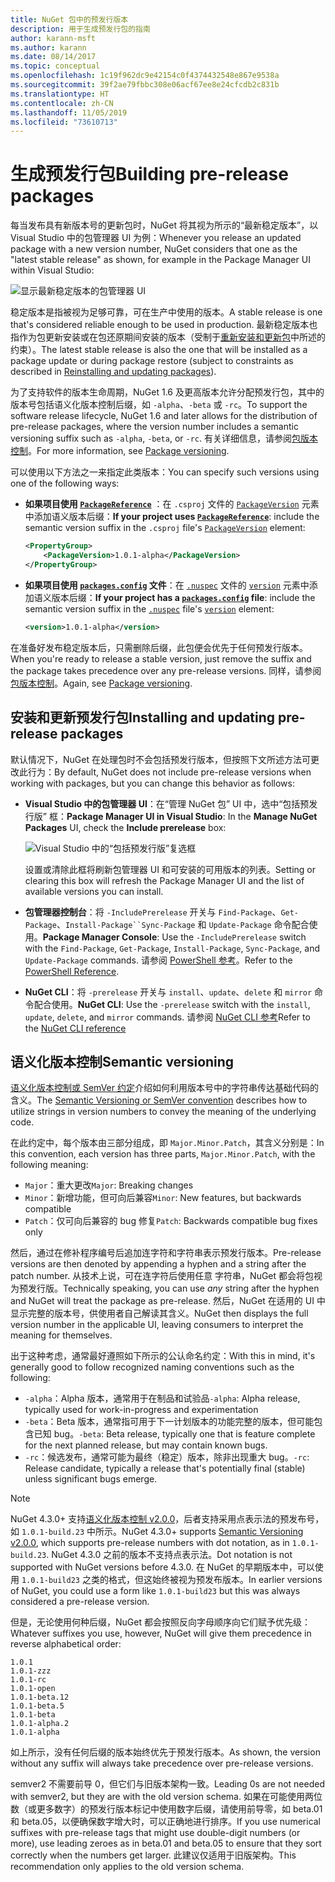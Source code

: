 ```yaml
---
title: NuGet 包中的预发行版本
description: 用于生成预发行包的指南
author: karann-msft
ms.author: karann
ms.date: 08/14/2017
ms.topic: conceptual
ms.openlocfilehash: 1c19f962dc9e42154c0f4374432548e867e9538a
ms.sourcegitcommit: 39f2ae79fbbc308e06acf67ee8e24cfcdb2c831b
ms.translationtype: HT
ms.contentlocale: zh-CN
ms.lasthandoff: 11/05/2019
ms.locfileid: "73610713"
---
```

# <a name="building-pre-release-packages"></a><span data-ttu-id="643c8-103">生成预发行包</span><span class="sxs-lookup"><span data-stu-id="643c8-103">Building pre-release packages</span></span>

<span data-ttu-id="643c8-104">每当发布具有新版本号的更新包时，NuGet 将其视为所示的“最新稳定版本”，以 Visual Studio 中的包管理器 UI 为例：</span><span class="sxs-lookup"><span data-stu-id="643c8-104">Whenever you release an updated package with a new version number, NuGet considers that one as the "latest stable release" as shown, for example in the Package Manager UI within Visual Studio:</span></span>

![显示最新稳定版本的包管理器 UI](media/Prerelease_01-LatestStable.png)

<span data-ttu-id="643c8-106">稳定版本是指被视为足够可靠，可在生产中使用的版本。</span><span class="sxs-lookup"><span data-stu-id="643c8-106">A stable release is one that's considered reliable enough to be used in production.</span></span> <span data-ttu-id="643c8-107">最新稳定版本也指作为包更新安装或在包还原期间安装的版本（受制于[重新安装和更新包](../consume-packages/reinstalling-and-updating-packages.md)中所述的约束）。</span><span class="sxs-lookup"><span data-stu-id="643c8-107">The latest stable release is also the one that will be installed as a package update or during package restore (subject to constraints as described in [Reinstalling and updating packages](../consume-packages/reinstalling-and-updating-packages.md)).</span></span>

<span data-ttu-id="643c8-108">为了支持软件的版本生命周期，NuGet 1.6 及更高版本允许分配预发行包，其中的版本号包括语义化版本控制后缀，如 `-alpha`、`-beta` 或 `-rc`。</span><span class="sxs-lookup"><span data-stu-id="643c8-108">To support the software release lifecycle, NuGet 1.6 and later allows for the distribution of pre-release packages, where the version number includes a semantic versioning suffix such as `-alpha`, `-beta`, or `-rc`.</span></span> <span data-ttu-id="643c8-109">有关详细信息，请参阅[包版本控制](../concepts/package-versioning.md#pre-release-versions)。</span><span class="sxs-lookup"><span data-stu-id="643c8-109">For more information, see [Package versioning](../concepts/package-versioning.md#pre-release-versions).</span></span>

<span data-ttu-id="643c8-110">可以使用以下方法之一来指定此类版本：</span><span class="sxs-lookup"><span data-stu-id="643c8-110">You can specify such versions using one of the following ways:</span></span>

- <span data-ttu-id="643c8-111">**如果项目使用 [`PackageReference`](../consume-packages/package-references-in-project-files.md)** ：在 `.csproj` 文件的 [`PackageVersion`](/dotnet/core/tools/csproj.md#packageversion) 元素中添加语义版本后缀：</span><span class="sxs-lookup"><span data-stu-id="643c8-111">**If your project uses [`PackageReference`](../consume-packages/package-references-in-project-files.md)**: include the semantic version suffix in the `.csproj` file's [`PackageVersion`](/dotnet/core/tools/csproj.md#packageversion) element:</span></span>

    ```xml
    <PropertyGroup>
        <PackageVersion>1.0.1-alpha</PackageVersion>
    </PropertyGroup>
    ```

- <span data-ttu-id="643c8-112">**如果项目使用 [`packages.config`](../reference/packages-config.md) 文件**：在 [`.nuspec`](../reference/nuspec.md) 文件的 [`version`](../reference/nuspec.md#version) 元素中添加语义版本后缀：</span><span class="sxs-lookup"><span data-stu-id="643c8-112">**If your project has a [`packages.config`](../reference/packages-config.md) file**: include the semantic version suffix in the [`.nuspec`](../reference/nuspec.md) file's [`version`](../reference/nuspec.md#version) element:</span></span>

    ```xml
    <version>1.0.1-alpha</version>
    ```

<span data-ttu-id="643c8-113">在准备好发布稳定版本后，只需删除后缀，此包便会优先于任何预发行版本。</span><span class="sxs-lookup"><span data-stu-id="643c8-113">When you're ready to release a stable version, just remove the suffix and the package takes precedence over any pre-release versions.</span></span> <span data-ttu-id="643c8-114">同样，请参阅[包版本控制](../concepts/package-versioning.md#pre-release-versions)。</span><span class="sxs-lookup"><span data-stu-id="643c8-114">Again, see [Package versioning](../concepts/package-versioning.md#pre-release-versions).</span></span>

## <a name="installing-and-updating-pre-release-packages"></a><span data-ttu-id="643c8-115">安装和更新预发行包</span><span class="sxs-lookup"><span data-stu-id="643c8-115">Installing and updating pre-release packages</span></span>

<span data-ttu-id="643c8-116">默认情况下，NuGet 在处理包时不会包括预发行版本，但按照下文所述方法可更改此行为：</span><span class="sxs-lookup"><span data-stu-id="643c8-116">By default, NuGet does not include pre-release versions when working with packages, but you can change this behavior as follows:</span></span>

- <span data-ttu-id="643c8-117">**Visual Studio 中的包管理器 UI**：在“管理 NuGet 包”  UI 中，选中“包括预发行版”  框：</span><span class="sxs-lookup"><span data-stu-id="643c8-117">**Package Manager UI in Visual Studio**: In the **Manage NuGet Packages** UI, check the **Include prerelease** box:</span></span>

    ![Visual Studio 中的“包括预发行版”复选框](media/Prerelease_02-CheckPrerelease.png)

    <span data-ttu-id="643c8-119">设置或清除此框将刷新包管理器 UI 和可安装的可用版本的列表。</span><span class="sxs-lookup"><span data-stu-id="643c8-119">Setting or clearing this box will refresh the Package Manager UI and the list of available versions you can install.</span></span>

- <span data-ttu-id="643c8-120">**包管理器控制台**：将 `-IncludePrerelease` 开关与 `Find-Package`、`Get-Package`、`Install-Package``Sync-Package` 和 `Update-Package` 命令配合使用。</span><span class="sxs-lookup"><span data-stu-id="643c8-120">**Package Manager Console**: Use the `-IncludePrerelease` switch with the `Find-Package`, `Get-Package`, `Install-Package`, `Sync-Package`, and `Update-Package` commands.</span></span> <span data-ttu-id="643c8-121">请参阅 [PowerShell 参考](../reference/powershell-reference.md)。</span><span class="sxs-lookup"><span data-stu-id="643c8-121">Refer to the [PowerShell Reference](../reference/powershell-reference.md).</span></span>

- <span data-ttu-id="643c8-122">**NuGet CLI**：将 `-prerelease` 开关与 `install`、`update`、`delete` 和 `mirror` 命令配合使用。</span><span class="sxs-lookup"><span data-stu-id="643c8-122">**NuGet CLI**: Use the `-prerelease` switch with the `install`, `update`, `delete`, and `mirror` commands.</span></span> <span data-ttu-id="643c8-123">请参阅 [NuGet CLI 参考](../reference/nuget-exe-cli-reference.md)</span><span class="sxs-lookup"><span data-stu-id="643c8-123">Refer to the [NuGet CLI reference](../reference/nuget-exe-cli-reference.md)</span></span>

## <a name="semantic-versioning"></a><span data-ttu-id="643c8-124">语义化版本控制</span><span class="sxs-lookup"><span data-stu-id="643c8-124">Semantic versioning</span></span>

<span data-ttu-id="643c8-125">[语义化版本控制或 SemVer 约定](https://semver.org/spec/v1.0.0.html)介绍如何利用版本号中的字符串传达基础代码的含义。</span><span class="sxs-lookup"><span data-stu-id="643c8-125">The [Semantic Versioning or SemVer convention](https://semver.org/spec/v1.0.0.html) describes how to utilize strings in version numbers to convey the meaning of the underlying code.</span></span>

<span data-ttu-id="643c8-126">在此约定中，每个版本由三部分组成，即 `Major.Minor.Patch`，其含义分别是：</span><span class="sxs-lookup"><span data-stu-id="643c8-126">In this convention, each version has three parts, `Major.Minor.Patch`, with the following meaning:</span></span>

- <span data-ttu-id="643c8-127">`Major`：重大更改</span><span class="sxs-lookup"><span data-stu-id="643c8-127">`Major`: Breaking changes</span></span>
- <span data-ttu-id="643c8-128">`Minor`：新增功能，但可向后兼容</span><span class="sxs-lookup"><span data-stu-id="643c8-128">`Minor`: New features, but backwards compatible</span></span>
- <span data-ttu-id="643c8-129">`Patch`：仅可向后兼容的 bug 修复</span><span class="sxs-lookup"><span data-stu-id="643c8-129">`Patch`: Backwards compatible bug fixes only</span></span>

<span data-ttu-id="643c8-130">然后，通过在修补程序编号后追加连字符和字符串表示预发行版本。</span><span class="sxs-lookup"><span data-stu-id="643c8-130">Pre-release versions are then denoted by appending a hyphen and a string after the patch number.</span></span> <span data-ttu-id="643c8-131">从技术上说，可在连字符后使用任意  字符串，NuGet 都会将包视为预发行版。</span><span class="sxs-lookup"><span data-stu-id="643c8-131">Technically speaking, you can use *any* string after the hyphen and NuGet will treat the package as pre-release.</span></span> <span data-ttu-id="643c8-132">然后，NuGet 在适用的 UI 中显示完整的版本号，供使用者自己解读其含义。</span><span class="sxs-lookup"><span data-stu-id="643c8-132">NuGet then displays the full version number in the applicable UI, leaving consumers to interpret the meaning for themselves.</span></span>

<span data-ttu-id="643c8-133">出于这种考虑，通常最好遵照如下所示的公认命名约定：</span><span class="sxs-lookup"><span data-stu-id="643c8-133">With this in mind, it's generally good to follow recognized naming conventions such as the following:</span></span>

- <span data-ttu-id="643c8-134">`-alpha`：Alpha 版本，通常用于在制品和试验品</span><span class="sxs-lookup"><span data-stu-id="643c8-134">`-alpha`: Alpha release, typically used for work-in-progress and experimentation</span></span>
- <span data-ttu-id="643c8-135">`-beta`：Beta 版本，通常指可用于下一计划版本的功能完整的版本，但可能包含已知 bug。</span><span class="sxs-lookup"><span data-stu-id="643c8-135">`-beta`: Beta release, typically one that is feature complete for the next planned release, but may contain known bugs.</span></span>
- <span data-ttu-id="643c8-136">`-rc`：候选发布，通常可能为最终（稳定）版本，除非出现重大 bug。</span><span class="sxs-lookup"><span data-stu-id="643c8-136">`-rc`: Release candidate, typically a release that's potentially final (stable) unless significant bugs emerge.</span></span>

> [!Note]
> <span data-ttu-id="643c8-137">NuGet 4.3.0+ 支持[语义化版本控制 v2.0.0](https://semver.org/spec/v2.0.0.html)，后者支持采用点表示法的预发布号，如 `1.0.1-build.23` 中所示。</span><span class="sxs-lookup"><span data-stu-id="643c8-137">NuGet 4.3.0+ supports [Semantic Versioning v2.0.0](https://semver.org/spec/v2.0.0.html), which supports pre-release numbers with dot notation, as in `1.0.1-build.23`.</span></span> <span data-ttu-id="643c8-138">NuGet 4.3.0 之前的版本不支持点表示法。</span><span class="sxs-lookup"><span data-stu-id="643c8-138">Dot notation is not supported with NuGet versions before 4.3.0.</span></span> <span data-ttu-id="643c8-139">在 NuGet 的早期版本中，可以使用 `1.0.1-build23` 之类的格式，但这始终被视为预发布版本。</span><span class="sxs-lookup"><span data-stu-id="643c8-139">In earlier versions of NuGet, you could use a form like `1.0.1-build23` but this was always considered a pre-release version.</span></span>

<span data-ttu-id="643c8-140">但是，无论使用何种后缀，NuGet 都会按照反向字母顺序向它们赋予优先级：</span><span class="sxs-lookup"><span data-stu-id="643c8-140">Whatever suffixes you use, however, NuGet will give them precedence in reverse alphabetical order:</span></span>

    1.0.1
    1.0.1-zzz
    1.0.1-rc
    1.0.1-open
    1.0.1-beta.12
    1.0.1-beta.5
    1.0.1-beta
    1.0.1-alpha.2
    1.0.1-alpha

<span data-ttu-id="643c8-141">如上所示，没有任何后缀的版本始终优先于预发行版本。</span><span class="sxs-lookup"><span data-stu-id="643c8-141">As shown, the version without any suffix will always take precedence over pre-release versions.</span></span>

<span data-ttu-id="643c8-142">semver2 不需要前导 0，但它们与旧版本架构一致。</span><span class="sxs-lookup"><span data-stu-id="643c8-142">Leading 0s are not needed with semver2, but they are with the old version schema.</span></span> <span data-ttu-id="643c8-143">如果在可能使用两位数（或更多数字）的预发行版本标记中使用数字后缀，请使用前导零，如 beta.01 和 beta.05，以便确保数字增大时，可以正确地进行排序。</span><span class="sxs-lookup"><span data-stu-id="643c8-143">If you use numerical suffixes with pre-release tags that might use double-digit numbers (or more), use leading zeroes as in beta.01 and beta.05 to ensure that they sort correctly when the numbers get larger.</span></span> <span data-ttu-id="643c8-144">此建议仅适用于旧版架构。</span><span class="sxs-lookup"><span data-stu-id="643c8-144">This recommendation only applies to the old version schema.</span></span>
